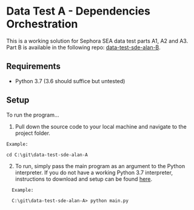 # Data Test A - Dependencies Orchestration

This is a working solution for Sephora SEA data test parts A1, A2 and A3. Part B is available in the following repo: [data-test-sde-alan-B](https://github.com/emailayuen/data-test-sde-alan-B).

## Requirements

* Python 3.7 (3.6 should suffice but untested)


## Setup

To run the program...

  1. Pull down the source code to your local machine and navigate to the project folder.
  
  ```
  Example:
  
  cd C:\git\data-test-sde-alan-A
  
  ```
  
  2. To run, simply pass the main program as an argument to the Python interpreter. If you do not have a working Python 3.7 interpreter, instructions to download and setup can be found [here](https://www.python.org/downloads/).

```
  Example:
  
  C:\git\data-test-sde-alan-A> python main.py
  
  ```
